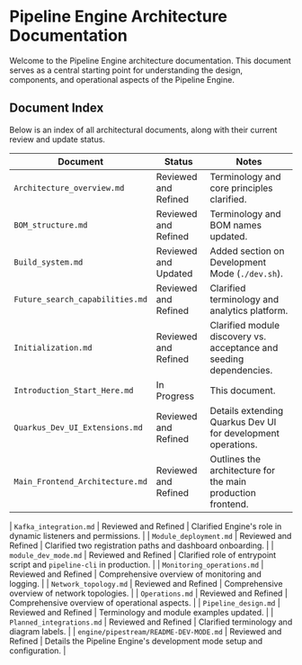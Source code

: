 # Pipeline Engine Architecture Documentation

Welcome to the Pipeline Engine architecture documentation. This document serves as a central starting point for understanding the design, components, and operational aspects of the Pipeline Engine.

## Document Index

Below is an index of all architectural documents, along with their current review and update status.

| Document | Status | Notes |
|---|---|---|
| `Architecture_overview.md` | Reviewed and Refined | Terminology and core principles clarified. |
| `BOM_structure.md` | Reviewed and Refined | Terminology and BOM names updated. |
| `Build_system.md` | Reviewed and Updated | Added section on Development Mode (`./dev.sh`). |
| `Future_search_capabilities.md` | Reviewed and Refined | Clarified terminology and analytics platform. |
| `Initialization.md` | Reviewed and Refined | Clarified module discovery vs. acceptance and seeding dependencies. |
| `Introduction_Start_Here.md` | In Progress | This document. |
| `Quarkus_Dev_UI_Extensions.md` | Reviewed and Refined | Details extending Quarkus Dev UI for development operations. |
| `Main_Frontend_Architecture.md` | Reviewed and Refined | Outlines the architecture for the main production frontend. |

| `Kafka_integration.md` | Reviewed and Refined | Clarified Engine's role in dynamic listeners and permissions. |
| `Module_deployment.md` | Reviewed and Refined | Clarified two registration paths and dashboard onboarding. |
| `module_dev_mode.md` | Reviewed and Refined | Clarified role of entrypoint script and `pipeline-cli` in production. |
| `Monitoring_operations.md` | Reviewed and Refined | Comprehensive overview of monitoring and logging. |
| `Network_topology.md` | Reviewed and Refined | Comprehensive overview of network topologies. |
| `Operations.md` | Reviewed and Refined | Comprehensive overview of operational aspects. |
| `Pipeline_design.md` | Reviewed and Refined | Terminology and module examples updated. |
| `Planned_integrations.md` | Reviewed and Refined | Clarified terminology and diagram labels. |
| `engine/pipestream/README-DEV-MODE.md` | Reviewed and Refined | Details the Pipeline Engine's development mode setup and configuration. |